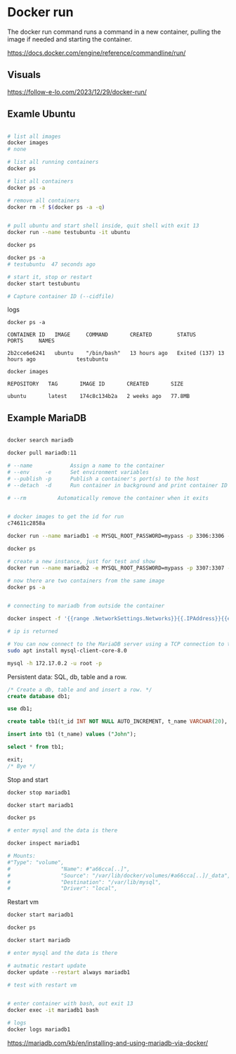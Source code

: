 # Docker run

The docker run command runs a command in a new container, pulling the image if needed and starting the container.

https://docs.docker.com/engine/reference/commandline/run/

## Visuals

https://follow-e-lo.com/2023/12/29/docker-run/

## Examle Ubuntu

```bash

# list all images
docker images
# none

# list all running containers
docker ps

# list all containers
docker ps -a

# remove all containers
docker rm -f $(docker ps -a -q)


# pull ubuntu and start shell inside, quit shell with exit 13
docker run --name testubuntu -it ubuntu

docker ps

docker ps -a
# testubuntu  47 seconds ago

# start it, stop or restart
docker start testubuntu

# Capture container ID (--cidfile)

```

logs

```logs
docker ps -a

CONTAINER ID   IMAGE     COMMAND       CREATED        STATUS                      PORTS     NAMES

2b2cce6e6241   ubuntu    "/bin/bash"   13 hours ago   Exited (137) 13 hours ago             testubuntu

docker images

REPOSITORY   TAG       IMAGE ID       CREATED       SIZE

ubuntu       latest    174c8c134b2a   2 weeks ago   77.8MB

```

## Example MariaDB

```bash

docker search mariadb

docker pull mariadb:11

# --name			Assign a name to the container
# --env	    -e		Set environment variables
# --publish	-p		Publish a container's port(s) to the host
# --detach	-d		Run container in background and print container ID

# --rm			Automatically remove the container when it exits


# docker images to get the id for run
c74611c2858a

docker run --name mariadb1 -e MYSQL_ROOT_PASSWORD=mypass -p 3306:3306 -d c74611c2858a

docker ps

# create a new instance, just for test and show
docker run --name mariadb2 -e MYSQL_ROOT_PASSWORD=mypass -p 3307:3307 -d c74611c2858a

# now there are two containers from the same image
docker ps -a


# connecting to mariadb from outside the container

docker inspect -f '{{range .NetworkSettings.Networks}}{{.IPAddress}}{{end}}' mariadb1

# ip is returned

# You can now connect to the MariaDB server using a TCP connection to that IP address.
sudo apt install mysql-client-core-8.0

mysql -h 172.17.0.2 -u root -p


```
Persistent data: SQL, db, table and a row.

```sql
/* Create a db, table and and insert a row. */
create database db1;

use db1;

create table tb1(t_id INT NOT NULL AUTO_INCREMENT, t_name VARCHAR(20), PRIMARY KEY(t_id));

insert into tb1 (t_name) values ("John");

select * from tb1;

exit;
/* Bye */
```

Stop and start

```bash
docker stop mariadb1

docker start mariadb1

docker ps

# enter mysql and the data is there

docker inspect mariadb1

# Mounts:
#"Type": "volume",
#                "Name": #"a66cca[..]",
#                "Source": "/var/lib/docker/volumes/#a66cca[..]/_data",
#                "Destination": "/var/lib/mysql",
#                "Driver": "local",

```
Restart vm

```bash
docker start mariadb1

docker ps

docker start mariadb

# enter mysql and the data is there

# autmatic restart update
docker update --restart always mariadb1

# test with restart vm


# enter container with bash, out exit 13
docker exec -it mariadb1 bash

# logs
docker logs mariadb1


```
https://mariadb.com/kb/en/installing-and-using-mariadb-via-docker/